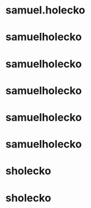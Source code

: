 # samuel.holecko
# samuelholecko
# samuelholecko
# samuelholecko
# samuelholecko
# samuelholecko
# sholecko
# sholecko
